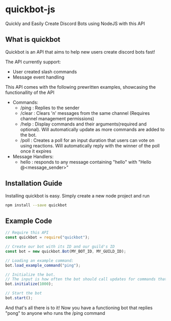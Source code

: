 # quickbot-js
Quickly and Easily Create Discord Bots using NodeJS with this API

## What is quickbot

Quickbot is an API that aims to help new users create discord bots fast!

The API currently support:
 - User created slash commands
 - Message event handling

This API comes with the following prewritten examples, showcasing the functionallity of the API

- Commands:
    - /ping : Replies to the sender
    - /clear : Clears 'n' messages from the same channel (Requires channel management permissions)
    - /help : Display commands and their arguments(required and optional). Will automatically update as more commands are added to the bot.
    - /poll : Creates a poll for an input duration that users can vote on using reactions. Will automatically reply with the winner of the poll once it expires
- Message Handlers:
    - hello : responds to any message containing "hello" with "Hello @<message_sender>"

## Installation Guide

Installing quickbot is easy. Simply create a new node project and run
```sh
npm install --save quickbot
```

## Example Code
```js
// Require this API
const quickbot = require("quickbot");

// Create our bot with its ID and our guild's ID
const bot = new quickbot.Bot(MY_BOT_ID, MY_GUILD_ID);

// Loading an example command:
bot.load_example_command("ping");

// Initialize the bot.
// The input is how often the bot should call updates for commands that have an update specified
bot.initialize(1000);

// Start the bot
bot.start();
```

And that's all there is to it! Now you have a functioning bot that replies "pong" to anyone who runs the /ping command
